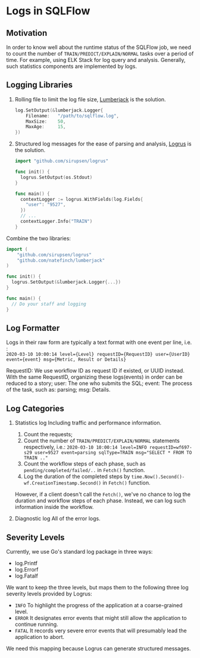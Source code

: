 # Logs in SQLFlow

## Motivation

In order to know well about the runtime status of the SQLFlow job, we need to count the number of `TRAIN/PREDICT/EXPLAIN/NORMAL` tasks over a period of time. For example, using ELK Stack for log query and analysis‎. Generally, such statistics components are implemented by logs.

## Logging Libraries

1. Rolling file to limit the log file size, [Lumberjack](https://github.com/natefinch/lumberjack) is the solution.
    ```go
    log.SetOutput(&lumberjack.Logger{
        Filename:   "/path/to/sqlflow.log",
        MaxSize:    50,
        MaxAge:     15,
    })
    ```
1. Structured log messages for the ease of parsing and analysis, [Logrus](https://github.com/sirupsen/logrus) is the solution.
    ```go
    import "github.com/sirupsen/logrus"

    func init() {
      logrus.SetOutput(os.Stdout)
    }

    func main() {
      contextLogger := logrus.WithFields(log.Fields{
        "user": "9527",
      })
      // ...
      contextLogger.Info("TRAIN")
    }
    ```

Combine the two libraries:
```go
import (
	"github.com/sirupsen/logrus"
	"github.com/natefinch/lumberjack"
)

func init() {
  logrus.SetOutput(&lumberjack.Logger{...})
}

func main() {
  // Do your staff and logging
}
```

## Log Formatter

Logs in their raw form are typically a text format with one event per line, i.e. :    
`2020-03-10 10:00:14 level={Level} requestID={RequestID} user={UserID} event={event} msg={Metric, Result or Details}`

RequestID: We use workflow ID as request ID if existed, or UUID instead. With the same RequestID, organizing these logs(events) in order can be reduced to a story;
user: The one who submits the SQL;
event: The process of the task, such as: parsing;
msg: Details.

## Log Categories

1. Statistics log
    Including traffic and performance information.
    1. Count the requests;
    1. Count the number of `TRAIN/PREDICT/EXPLAIN/NORMAL` statements respectively, i.e.:
    `2020-03-10 10:00:14 level=INFO requestID=wf697-s29 user=9527 event=parsing sqlType=TRAIN msg="SELECT * FROM TO TRAIN .."`
    1. Count the workflow steps of each phase, such as `pending/completed/failed/..` in `Fetch()` function.
    1. Log the duration of the completed steps by `time.Now().Second()-wf.CreationTimestamp.Second()` in `Fetch()` function.

    However, if a client doesn't call the `Fetch()`, we've no chance to log the duration and workflow steps of each phase. Instead, we can log such information inside the workflow.
1. Diagnostic log
  All of the error logs.

## Severity Levels
  
Currently, we use Go's standard log package in three ways:
- log.Printf
- log.Errorf
- log.Fatalf

We want to keep the three levels, but maps them to the following three log severity levels provided by Logrus:

- `INFO`
  To highlight the progress of the application at a coarse-grained level.
- `ERROR`
  It designates error events that might still allow the application to continue running.
- `FATAL`
  It records very severe error events that will presumably lead the application to abort.

We need this mapping because Logrus can generate structured messages.
